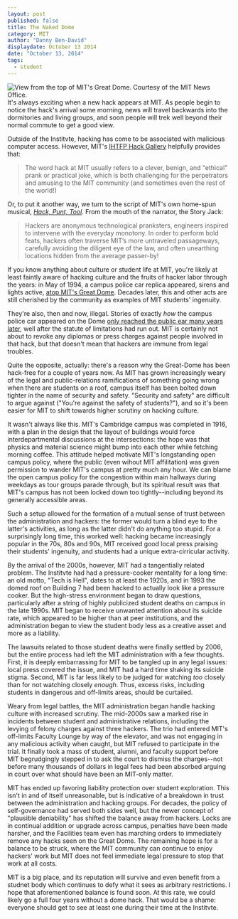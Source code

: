 ```yaml
---
layout: post
published: false
title: The Naked Dome
category: MIT
author: "Danny Ben-David"
displaydate: October 13 2014
date: "October 13, 2014"
tags: 
  - student
---
```


![_View from the top of MIT's Great Dome. Courtesy of the MIT News Office._](http://i.imgur.com/CHMwIGR.jpg "View from the top of MIT's Great Dome. Courtesy of the MIT News Office.")    
It's always exciting when a new hack appears at MIT. As people begin to notice the hack's arrival some morning, news will travel backwards into the dormitories and living groups, and soon people will trek well beyond their normal commute to get a good view.

Outside of the Institvte, hacking has come to be associated with malicious computer access. However, MIT's [IHTFP Hack Gallery](http://hacks.mit.edu) helpfully provides that:

> The word hack at MIT usually refers to a clever, benign, and "ethical" prank or practical joke, which is both challenging for the perpetrators and amusing to the MIT community (and sometimes even the rest of the world!)

Or, to put it another way, we turn to the script of MIT's own home-spun musical, [*Hack, Punt, Tool*](http://hackpunttool.com/). From the mouth of the narrator, the Story Jack:

> Hackers are anonymous technological pranksters, engineers inspired to intervene with the everyday monotony. In order to perform bold feats, hackers often traverse MIT’s more untraveled passageways, carefully avoiding the diligent eye of the law, and often unearthing locations hidden from the average passer-by!

If you know anything about culture or student life at MIT, you're likely at least faintly aware of hacking culture and the fruits of hacker labor through the years: in May of 1994, a campus police car replica appeared, sirens and lights active, [atop MIT's Great Dome](http://hacks.mit.edu/Hacks/by_year/1994/cp_car/). Decades later, this and other acts are still cherished by the community as examples of MIT students' ingenuity.

They're also, then and now, illegal. Stories of exactly _how_ the campus police car appeared on the Dome [only reached the public ear many years later](http://www.technologyreview.com/article/404726/a-hackers-reunion/page/2/), well after the statute of limitations had run out. MIT is certainly not about to revoke any diplomas or press charges against people involved in that hack, but that doesn't mean that hackers are immune from legal troubles.

Quite the opposite, actually: there's a reason why the Great-Dome has been hack-free for a couple of years now. As MIT has grown increasingly weary of the legal and public-relations ramifications of something going wrong when there are students on a roof, campus itself has been bolted down tighter in the name of security and safety. "Security and safety" are difficult to argue against ("You're against the safety of students?"), and so it's been easier for MIT to shift towards higher scrutiny on hacking culture.

It wasn't always like this. MIT's Cambridge campus was completed in 1916, with a plan in the design that the layout of buildings would force interdepartmental discussions at the intersections: the hope was that physics and material science might bump into each other while fetching morning coffee. This attitude helped motivate MIT's longstanding open campus policy, where the public (even wihout MIT affilitation) was given permission to wander MIT's campus at pretty much any hour. We can blame the open campus policy for the congestion within main hallways during weekdays as tour groups parade through, but its spiritual result was that MIT's campus has not been locked down too tightly--including beyond its generally accessible areas.

Such a setup allowed for the formation of a mutual sense of trust between the administration and hackers: the former would turn a blind eye to the latter's activities, as long as the latter didn't do anything too stupid. For a surprisingly long time, this worked well: hacking became increasingly popular in the 70s, 80s and 90s, MIT received good local press praising their students' ingenuity, and students had a unique extra-cirricular activity.

By the arrival of the 2000s, however, MIT had a tangentially related problem. The Institvte had had a pressure-cooker mentality for a long time: an old motto, "Tech is Hell", dates to at least the 1920s, and in 1993 the domed roof on Building 7 had been hacked to actually look like a pressure cooker. But the high-stress environment began to draw questions, particularly after a string of highly publicized student deaths on campus in the late 1990s. MIT began to receive unwanted attention about its suicide rate, which appeared to be higher than at peer institutions, and the administration began to view the student body less as a creative asset and more as a liability. 

The lawsuits related to those student deaths were finally settled by 2006, but the entire process had left the MIT administration with a few thoughts. First, it is deeply embarrassing for MIT to be tangled up in any legal issues: local press covered the issue, and MIT had a hard time shaking its suicide stigma. Second, MIT is far less likely to be judged for watching _too_ closely than for not watching closely _enough_. Thus, excess risks, including students in dangerous and off-limits areas, should be curtailed.

Weary from legal battles, the MIT administration began handle hacking culture with increased scrutiny. The mid-2000s saw a marked rise in incidents between student and administrative relations, including the levying of felony charges against three hackers. The trio had entered MIT's off-limits Faculty Lounge by way of the elevator, and was not engaging in any malicious activity when caught, but MIT refused to participate in the trial. It finally took a mass of student, alumni, and faculty support before MIT begrudgingly stepped in to ask the court to dismiss the charges--not before many thousands of dollars in legal fees had been absorbed arguing in court over what should have been an MIT-only matter.

MIT has ended up favoring liability protection over student exploration. This isn't in and of itself unreasonable, but is indicative of a breakdown in trust between the administration and hacking groups. For decades, the policy of self-governance had served both sides well, but the newer concept of "plausible deniability" has shifted the balance away from hackers. Locks are in continual addition or upgrade across campus, penalties have been made harsher, and the Facilities team even has marching orders to immediately remove any hacks seen on the Great Dome. The remaining hope is for a balance to be struck, where the MIT community can continue to enjoy hackers' work but MIT does not feel immediate legal pressure to stop that work at all costs.

MIT is a big place, and its reputation will survive and even benefit from a studnet body which continues to defy what it sees as arbitrary restrictions. I hope that aforementioned balance is found soon. At this rate, we could likely go a full four years without a dome hack. That would be a shame: everyone should get to see at least one during their time at the Institvte.